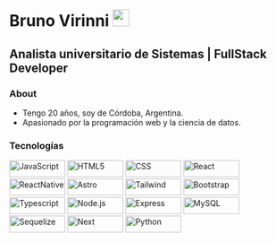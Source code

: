 <h1>Bruno Virinni <img src="https://raw.githubusercontent.com/iampavangandhi/iampavangandhi/master/gifs/Hi.gif" width="30px"></h1>
<h2>Analista universitario de Sistemas | FullStack Developer</h2>

### About
- Tengo 20 años, soy de Córdoba, Argentina.
- Apasionado por la programación web y la ciencia de datos.

### Tecnologías
<img src="https://img.shields.io/badge/-JavaScript-333333?style=flat&logo=javascript" alt="JavaScript" width="100" height="30">
<img src="https://img.shields.io/badge/-HTML5-333333?style=flat&logo=HTML5" alt="HTML5" width="100" height="30">
<img src="https://img.shields.io/badge/-CSS-333333?style=flat&logo=CSS3&logoColor=1572B6" alt="CSS" width="100" height="30">
<img src="https://img.shields.io/badge/-React-333333?style=flat&logo=react" alt="React" width="100" height="30">
<img src="https://img.shields.io/badge/-ReactNative-333333?style=flat&logo=react" alt="ReactNative" width="100" height="30">
<img src="https://img.shields.io/badge/-Astro-333333?style=flat&logo=astro" alt="Astro" width="100" height="30">
<img src="https://img.shields.io/badge/-Tailwind-333333?style=flat&logo=tailwindcss" alt="Tailwind" width="100" height="30">
<img src="https://img.shields.io/badge/-Bootstrap-333333?style=flat&logo=bootstrap" alt="Bootstrap" width="100" height="30">

<br />
<img src="https://img.shields.io/badge/-Typescript-333333?style=flat&logo=typescript" alt="Typescript" width="100" height="30">
<img src="https://img.shields.io/badge/-Node.js-333333?style=flat&logo=node.js" alt="Node.js" width="100" height="30">
<img src="https://img.shields.io/badge/-Express-333333?style=flat&logo=express" alt="Express" width="100" height="30">
<img src="https://img.shields.io/badge/-MySQL-333333?style=flat&logo=MySQL" alt="MySQL" width="100" height="30">
<img src="https://img.shields.io/badge/-Sequelize-333333?style=flat&logo=sequelize" alt="Sequelize" width="100" height="30">
<img src="https://img.shields.io/badge/-Next-333333?style=flat&logo=next.js" alt="Next" width="100" height="30">
<img src="https://img.shields.io/badge/-Python-333333?style=flat&logo=python" alt="Python" width="100" height="30">

<!--
**Brun02K20/Brun02K20** is a ✨ _special_ ✨ repository because its `README.md` (this file) appears on your GitHub profile.

Here are some ideas to get you started:

- 🔭 I’m currently working on ...
- 🌱 I’m currently learning ...
- 👯 I’m looking to collaborate on ...
- 🤔 I’m looking for help with ...
- 💬 Ask me about ...
- 📫 How to reach me: ...
- 😄 Pronouns: ...
- ⚡ Fun fact: ...
-->
